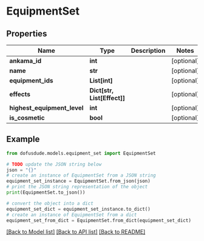 # EquipmentSet


## Properties

Name | Type | Description | Notes
------------ | ------------- | ------------- | -------------
**ankama_id** | **int** |  | [optional] 
**name** | **str** |  | [optional] 
**equipment_ids** | **List[int]** |  | [optional] 
**effects** | **Dict[str, List[Effect]]** |  | [optional] 
**highest_equipment_level** | **int** |  | [optional] 
**is_cosmetic** | **bool** |  | [optional] 

## Example

```python
from dofusdude.models.equipment_set import EquipmentSet

# TODO update the JSON string below
json = "{}"
# create an instance of EquipmentSet from a JSON string
equipment_set_instance = EquipmentSet.from_json(json)
# print the JSON string representation of the object
print(EquipmentSet.to_json())

# convert the object into a dict
equipment_set_dict = equipment_set_instance.to_dict()
# create an instance of EquipmentSet from a dict
equipment_set_from_dict = EquipmentSet.from_dict(equipment_set_dict)
```
[[Back to Model list]](../README.md#documentation-for-models) [[Back to API list]](../README.md#documentation-for-api-endpoints) [[Back to README]](../README.md)


